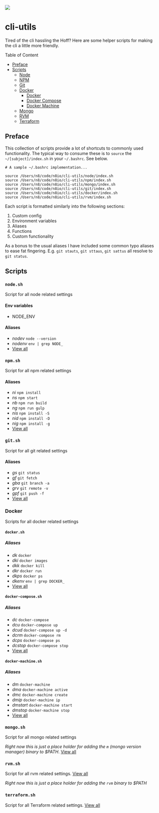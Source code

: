 <img halign="center" src="https://cdn.rawgit.com/n8io/hosted-assets/1961ae6e/img/cli-utils/hoff.png" style="max-width: 100%; text-align: center;" />

# cli-utils
Tired of the cli hassling the Hoff? Here are some helper scripts for making the cli a little more friendly.

Table of Content
* [Preface](#preface)
* [Scripts](#scripts)
	* [Node](#nodesh)
	* [NPM](#npmsh)
	* [Git](#gitsh)
	* [Docker](#docker)
		* [Docker](#dockersh)
		* [Docker Compose](#docker-composesh)
		* [Docker Machine](#docker-machinesh)
	* [Mongo](#mongosh)
	* [RVM](#rvmsh)
  * [Terraform](#terraformsh)

## Preface
This collection of scripts provide a lot of shortcuts to commonly used functionality. The typical way to consume these is to `source` the `~/[subject]/index.sh` in your `~/.bashrc`. See below.

````
# A sample ~/.bashrc implementation...

source /Users/n8/code/n8io/cli-utils/node/index.sh
source /Users/n8/code/n8io/cli-utils/npm/index.sh
source /Users/n8/code/n8io/cli-utils/mongo/index.sh
source /Users/n8/code/n8io/cli-utils/git/index.sh
source /Users/n8/code/n8io/cli-utils/docker/index.sh
source /Users/n8/code/n8io/cli-utils/rvm/index.sh
````

Each script is formatted similarly into the following sections:

1. Custom config
2. Environment variables
3. Aliases
4. Functions
5. Custom functionality

As a bonus to the usual aliases I have included some common typo aliases to ease fat fingering. E.g. `git stauts`, `git sttaus`, `git sattus` all resolve to `git status`.

## Scripts

### `node.sh`
Script for all node related settings

#### Env variables
* NODE_ENV

#### Aliases
* *nodev* `node --version`
* *nodenv* `env | grep NODE_`
* [View all](node/node.sh)

### `npm.sh`
Script for all npm related settings

#### Aliases
* *ni* `npm install`
* *ns* `npm start`
* *nb* `npm run build`
* *ng* `npm run gulp`
* *nis* `npm install -S`
* *nid* `npm install -D`
* *nig* `npm install -g`
* [View all](npm/npm.sh)

### `git.sh`
Script for all git related settings

#### Aliases
* *gs* `git status`
* *gf* `git fetch`
* *gba* `git branch -a`
* *grv* `git remote -v`
* *gpf* `git push -f`
* [View all](git/git.sh)

### Docker
Scripts for all docker related settings

#### `docker.sh`

##### Aliases
* *dk* `docker`
* *dki* `docker images`
* *dkk* `docker kill`
* *dkr* `docker run`
* *dkps* `docker ps`
* *dkenv* `env | grep DOCKER_`
* [View all](docker/docker.sh)

#### `docker-compose.sh`

##### Aliases
* *dc* `docker-compose`
* *dcu* `docker-compose up`
* *dcud* `docker-compose up -d`
* *dcrm* `docker-compose rm`
* *dcps* `docker-compose ps`
* *dcstop* `docker-compose stop`
* [View all](docker/docker-compose.sh)

#### `docker-machine.sh`

##### Aliases
* *dm* `docker-machine`
* *dma* `docker-machine active`
* *dmc* `docker-machine create`
* *dmip* `docker-machine ip`
* *dmstart* `docker-machine start`
* *dmstop* `docker-machine stop`
* [View all](docker/docker-machine.sh)

### `mongo.sh`
Script for all mongo related settings

_Right now this is just a place holder for adding the `m` (mongo version manager) binary to $PATH_. [View all](mongo/mongo.sh)

### `rvm.sh`
Script for all rvm related settings. [View all](rvm/rvm.sh)

_Right now this is just a place holder for adding the `rvm` binary to $PATH_

### `terraform.sh`
Script for all Terraform related settings. [View all](terraform/terraform.sh)
